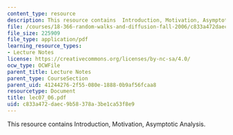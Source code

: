 ```yaml
---
content_type: resource
description: This resource contains  Introduction, Motivation, Asymptotic Analysis.
file: /courses/18-366-random-walks-and-diffusion-fall-2006/c833a472daec9b58378a3be1ca53f8e9_lec07_06.pdf
file_size: 225909
file_type: application/pdf
learning_resource_types:
- Lecture Notes
license: https://creativecommons.org/licenses/by-nc-sa/4.0/
ocw_type: OCWFile
parent_title: Lecture Notes
parent_type: CourseSection
parent_uid: 41244276-2f55-080e-1888-0b9af56fcaa8
resourcetype: Document
title: lec07_06.pdf
uid: c833a472-daec-9b58-378a-3be1ca53f8e9
---
```

This resource contains  Introduction, Motivation, Asymptotic Analysis.